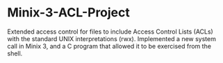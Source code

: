 # Minix-3-ACL-Project
Extended access control for files to include Access Control Lists (ACLs) with the standard UNIX interpretations (rwx).  Implemented a new system call in Minix 3, and a C program that allowed it to be exercised from the shell. 
